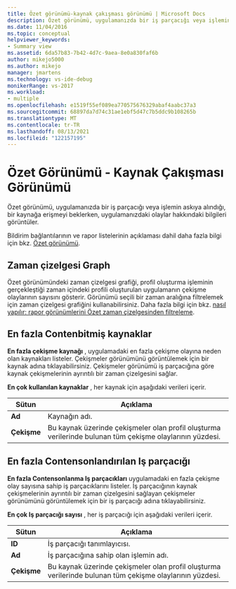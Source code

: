 ```yaml
---
title: Özet görünümü-kaynak çakışması görünümü | Microsoft Docs
description: Özet görünümü, uygulamanızda bir iş parçacığı veya işlemin askıya alındığı, bir kaynağa erişmeyi beklerken, uygulamanızdaki olaylar hakkındaki bilgileri görüntüler.
ms.date: 11/04/2016
ms.topic: conceptual
helpviewer_keywords:
- Summary view
ms.assetid: 6da57b83-7b42-4d7c-9aea-8e0a830faf6b
author: mikejo5000
ms.author: mikejo
manager: jmartens
ms.technology: vs-ide-debug
monikerRange: vs-2017
ms.workload:
- multiple
ms.openlocfilehash: e1519f55ef089ea770575676329abaf4aabc37a3
ms.sourcegitcommit: 68897da7d74c31ae1ebf5d47c7b5ddc9b108265b
ms.translationtype: MT
ms.contentlocale: tr-TR
ms.lasthandoff: 08/13/2021
ms.locfileid: "122157195"
---
```

# <a name="summary-view---resource-contention-view"></a>Özet Görünümü - Kaynak Çakışması Görünümü
Özet görünümü, uygulamanızda bir iş parçacığı veya işlemin askıya alındığı, bir kaynağa erişmeyi beklerken, uygulamanızdaki olaylar hakkındaki bilgileri görüntüler.

 Bildirim bağlantılarının ve rapor listelerinin açıklaması dahil daha fazla bilgi için bkz. [Özet görünümü](../profiling/summary-view.md).

## <a name="timeline-graph"></a>Zaman çizelgesi Graph
 Özet görünümündeki zaman çizelgesi grafiği, profil oluşturma işleminin gerçekleştiği zaman içindeki profili oluşturulan uygulamanın çekişme olaylarının sayısını gösterir. Görünümü seçili bir zaman aralığına filtrelemek için zaman çizelgesi grafiğini kullanabilirsiniz. Daha fazla bilgi için bkz. [nasıl yapılır: rapor görünümlerini Özet zaman çizelgesinden filtreleme](../profiling/how-to-filter-report-views-from-the-summary-timeline.md).

## <a name="most-contended-resources"></a>En fazla Contenbitmiş kaynaklar
 **En fazla çekişme kaynağı** , uygulamadaki en fazla çekişme olayına neden olan kaynakları listeler. Çekişmeler görünümünü görüntülemek için bir kaynak adına tıklayabilirsiniz. Çekişmeler görünümü iş parçacığına göre kaynak çekişmelerinin ayrıntılı bir zaman çizelgesini sağlar.

 **En çok kullanılan kaynaklar** , her kaynak için aşağıdaki verileri içerir.

|Sütun|Açıklama|
|------------|-----------------|
|**Ad**|Kaynağın adı.|
|**Çekişme**|Bu kaynak üzerinde çekişmeler olan profil oluşturma verilerinde bulunan tüm çekişme olaylarının yüzdesi.|

## <a name="most-contended-thread"></a>En fazla Contensonlandırılan Iş parçacığı
 **En fazla Contensonlanma Iş parçacıkları** uygulamadaki en fazla çekişme olay sayısına sahip iş parçacıklarını listeler. İş parçacığının kaynak çekişmelerinin ayrıntılı bir zaman çizelgesini sağlayan çekişmeler görünümünü görüntülemek için bir iş parçacığı adına tıklayabilirsiniz.

 **En çok Iş parçacığı sayısı** , her iş parçacığı için aşağıdaki verileri içerir.

|Sütun|Açıklama|
|------------|-----------------|
|**ID**|İş parçacığı tanımlayıcısı.|
|**Ad**|İş parçacığına sahip olan işlemin adı.|
|**Çekişme**|Bu kaynak üzerinde çekişmeler olan profil oluşturma verilerinde bulunan tüm çekişme olaylarının yüzdesi.|
